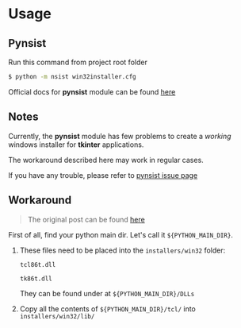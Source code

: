 # Usage
## Pynsist
Run this command from project root folder
```zsh
$ python -m nsist win32installer.cfg
```


Official docs for **pynsist** module can be found [here](http://pynsist.readthedocs.io/en/latest/index.html)

## Notes
Currently, the **pynsist** module has few problems to create a *working* windows installer for **tkinter** applications.

The workaround described here may work in regular cases. 

If you have any trouble, please refer to [pynsist issue page](https://github.com/takluyver/pynsist/issues/)

## Workaround
> The original post can be found [here](https://github.com/takluyver/pynsist/issues/124)

First of all, find your python main dir. Let's call it `${PYTHON_MAIN_DIR}`.
1. These files need to be placed into the `installers/win32` folder:

    ``tcl86t.dll`` 
    
    ``tk86t.dll``

    They can be found under at `${PYTHON_MAIN_DIR}/DLLs`
2.  Copy all the contents of `${PYTHON_MAIN_DIR}/tcl/` into `installers/win32/lib/`
